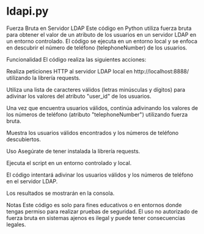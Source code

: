 # ldapi.py
Fuerza Bruta en Servidor LDAP
Este código en Python utiliza fuerza bruta para obtener el valor de un atributo de los usuarios en un servidor LDAP en un entorno controlado. El código se ejecuta en un entorno local y se enfoca en descubrir el número de teléfono (telephoneNumber) de los usuarios.

Funcionalidad
El código realiza las siguientes acciones:

Realiza peticiones HTTP al servidor LDAP local en http://localhost:8888/ utilizando la librería requests.

Utiliza una lista de caracteres válidos (letras minúsculas y dígitos) para adivinar los valores del atributo "user_id" de los usuarios.

Una vez que encuentra usuarios válidos, continúa adivinando los valores de los números de teléfono (atributo "telephoneNumber") utilizando fuerza bruta.

Muestra los usuarios válidos encontrados y los números de teléfono descubiertos.

Uso
Asegúrate de tener instalada la librería requests.

Ejecuta el script en un entorno controlado y local.

El código intentará adivinar los usuarios válidos y los números de teléfono en el servidor LDAP.

Los resultados se mostrarán en la consola.

Notas
Este código es solo para fines educativos o en entornos donde tengas permiso para realizar pruebas de seguridad. El uso no autorizado de fuerza bruta en sistemas ajenos es ilegal y puede tener consecuencias legales.

